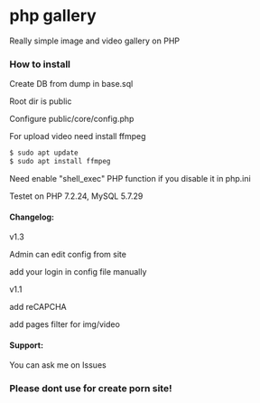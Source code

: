 # php gallery

Really simple image and video gallery on PHP

### How to install
Create DB from dump in base.sql

Root dir is public

Configure public/core/config.php

For upload video need install ffmpeg
```sh
$ sudo apt update
$ sudo apt install ffmpeg
```

Need enable "shell_exec" PHP function if you disable it in php.ini

Testet on PHP 7.2.24, MySQL 5.7.29

#### Changelog:

v1.3

Admin can edit config from site

add your login in config file manually


v1.1

add reCAPCHA

add pages filter for img/video

#### Support:
You can ask me on Issues

### Please dont use for create porn site!